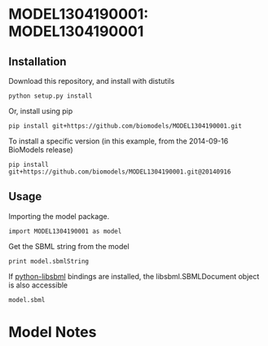 # MODEL1304190001: MODEL1304190001

## Installation

Download this repository, and install with distutils

`python setup.py install`

Or, install using pip

`pip install git+https://github.com/biomodels/MODEL1304190001.git`

To install a specific version (in this example, from the 2014-09-16 BioModels release)

`pip install git+https://github.com/biomodels/MODEL1304190001.git@20140916`

## Usage

Importing the model package.

`import MODEL1304190001 as model`

Get the SBML string from the model

`print model.sbmlString`

If [python-libsbml](https://pypi.python.org/pypi/python-libsbml) bindings are
installed, the libsbml.SBMLDocument object is also accessible

`model.sbml`


# Model Notes



